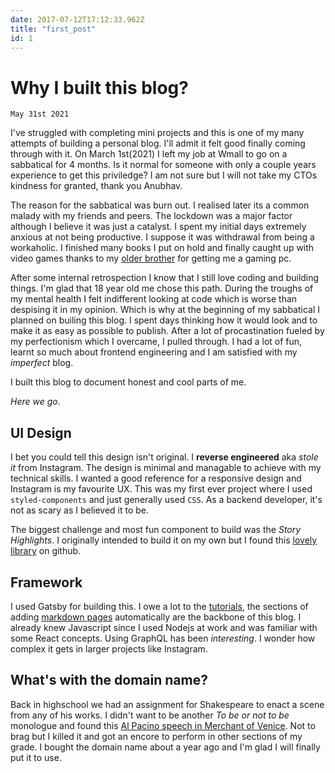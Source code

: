 ```yaml
---
date: 2017-07-12T17:12:33.962Z
title: "first_post"
id: 1
---
```


# Why I built this blog?
`May 31st 2021`

I've struggled with completing mini projects and this is one of my many attempts of building a personal blog. I'll admit it felt good finally coming through with it. On March 1st(2021) I left my job at Wmall to go on a sabbatical for 4 months. Is it normal for someone with only a couple years experience to get this priviledge? I am not sure but I will not take my CTOs kindness for granted, thank you Anubhav.

The reason for the sabbatical was burn out. I realised later its a common malady with my friends and peers. The lockdown was a major factor although I believe it was just a catalyst. I spent my initial days extremely anxious at not being productive. I suppose it was withdrawal from being a workaholic. I finished many books I put on hold and finally caught up with video games thanks to my [older brother](https://emaadmanzoor.com/) for getting me a gaming pc.

After some internal retrospection I know that I still love coding and building things. I'm glad that 18 year old me chose this path. During the troughs of my mental health I felt indifferent looking at code which is worse than despising it in my opinion. Which is why at the beginning of my sabbatical I planned on builing this blog. I spent days thinking how it would look and to make it as easy as possible to publish. After a lot of procastination fueled by my perfectionism which I overcame, I pulled through. I had a lot of fun, learnt so much about frontend engineering and I am satisfied with my *imperfect* blog.

I built this blog to document honest and cool parts of me. 

*Here we go*.

## UI Design

I bet you could tell this design isn't original. I **reverse engineered** aka *stole it* from Instagram. The design is minimal and managable to achieve with my technical skills. I wanted a good reference for a responsive design and Instagram is my favourite UX. This was my first ever project where I used `styled-components` and just generally used `CSS`. As a backend developer, it's not as scary as I believed it to be.

The biggest challenge and most fun component to build was the *Story Highlights*. I originally intended to build it on my own but I found this [lovely library](https://github.com/mohitk05/react-insta-stories#readme) on github. 

## Framework

I used Gatsby for building this. I owe a lot to the [tutorials](https://v2.gatsbyjs.com/docs/tutorial/), the sections of adding [markdown pages](https://v2.gatsbyjs.com/docs/tutorial/part-seven/) automatically are the backbone of this blog. I already knew Javascript since I used Nodejs at work and was familiar with some React concepts. Using GraphQL has been *interesting*. I wonder how complex it gets in larger projects like Instagram. 

## What's with the domain name?

Back in highschool we had an assignment for Shakespeare to enact a scene from any of his works. I didn't want to be another *To be or not to be* monologue and found this [Al Pacino speech in Merchant of Venice](https://www.youtube.com/watch?v=th7euZ30wDE). Not to brag but I killed it and got an encore to perform in other sections of my grade. I bought the domain name about a year ago and I'm glad I will finally put it to use.